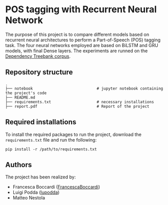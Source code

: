 # POS tagging with Recurrent Neural Network

The purpose of this project is to compare different models based on recurrent neural architectures to perform a Part-of-Speech (POS) tagging task.
The four neural networks employed are based on BiLSTM and GRU models, with final Dense layers. The experiments are runned on the 
[Dependency Treebank corpus](https://raw.githubusercontent.com/nltk/nltk_data/gh-pages/packages/corpora/dependency_treebank.zip).

## Repository structure

````
.
├── notebook                            # jupyter notebook containing the project's code                     
├── README.md
├── requirements.txt                    # necessary installations
├── report.pdf                          # Report of the project
````

## Required installations
To install the required packages to run the project, download the ````requirements.txt```` file and run the following:

````
pip install -r /path/to/requirements.txt
````

## Authors

The project has been realized by:

* Francesca Boccardi ([FrancescaBoccardi](https://github.com/FrancescaBoccardi))
* Luigi Podda ([lupodda](https://github.com/lupodda))
* Matteo Nestola
